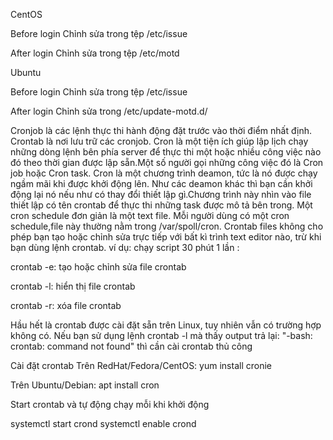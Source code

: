 CentOS

Before login
Chỉnh sửa trong tệp /etc/issue

After login
Chỉnh sửa trong tệp /etc/motd

Ubuntu

Before login
Chỉnh sửa trong tệp /etc/issue

After login
Chỉnh sửa trong /etc/update-motd.d/

Cronjob là các lệnh thực thi hành động đặt trước vào thời điểm nhất định. Crontab là nơi lưu trữ các cronjob.
Cron là một tiện ích giúp lập lịch chạy những dòng lệnh bên phía server để thực thi một hoặc nhiều công việc nào đó theo thời gian được lập sẵn.Một số người gọi những công việc đó là Cron job hoặc Cron task.
Cron là một chương trình deamon, tức là nó được chạy ngầm mãi khi được khởi động lên. Như các deamon khác thì bạn cần khởi động lại nó nếu như có thay đổi thiết lập gì.Chương trình này nhìn vào file thiết lập có tên crontab để thực thi những task được mô tả bên trong.
Một cron schedule đơn giản là một text file. Mỗi người dùng có một cron schedule,file này thường nằm trong /var/spoll/cron. Crontab files không cho phép bạn tạo hoặc chỉnh sửa trực tiếp với bất kì trình text editor nào, trừ khi bạn dùng lệnh crontab.
ví dụ: chạy script 30 phút 1 lần :

crontab -e: tạo hoặc chỉnh sửa file crontab

crontab -l: hiển thị file crontab

crontab -r: xóa file crontab

Hầu hết là crontab được cài đặt sẵn trên Linux, tuy nhiên vẫn có trường hợp không có. Nếu bạn sử dụng lệnh crontab -l mà thấy output trả lại: "-bash: crontab: command not found" thì cần cài crontab thủ công

Cài đặt crontab
Trên RedHat/Fedora/CentOS: yum install cronie

Trên Ubuntu/Debian: apt install cron

Start crontab và tự động chạy mỗi khi khởi động

systemctl start crond
systemctl enable crond